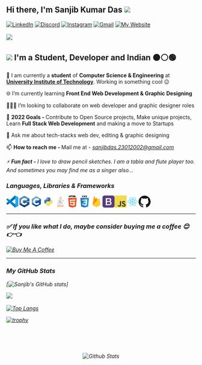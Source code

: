 ## Hi there, I'm Sanjib Kumar Das <img src="https://media.giphy.com/media/hvRJCLFzcasrR4ia7z/giphy.gif" width="25px">

[![LinkedIn](https://img.shields.io/badge/LinkedIn-0077B5?style=for-the-badge&logo=linkedin&logoColor=white)](https://www.linkedin.com/in/sanjib-kumar-das-2a742920b/)
[![Discord](https://img.shields.io/badge/discord-%237289DA.svg?style=for-the-badge&logo=discord&logoColor=white)](https://discordapp.com/users/sanjib-kumar-das#8936)
[![Instagram](https://img.shields.io/badge/instagram-%23E4405F.svg?style=for-the-badge&logo=Instagram&logoColor=white)](https://www.instagram.com/with_little_smile/)
[![Gmail](https://img.shields.io/badge/Gmail-D14836?style=for-the-badge&logo=gmail&logoColor=white)](https://mail.google.com/mail/u/0/#inbox?compose=DmwnWrRlQzGdpPrlWKQpzxHWVHjZDKlrnXLXScxgSJpZZXVsKfPjhCwFQfcSzbmwskMnPKzxfbwg)
 [![My Website](https://img.shields.io/badge/wix-000?style=for-the-badge&logo=wix&logoColor=white)](https://sanjibkumardas.wixsite.com/portfolio)
 <br><br>
![](https://komarev.com/ghpvc/?username=sanjib-kumar-das&label=PROFILE+VIEWS&style=flat-square&color=brightgreen)



##  <img src="https://media.giphy.com/media/WUlplcMpOCEmTGBtBW/giphy.gif" width="30"> I'm a Student, Developer and Indian 🟠⚪🟢

🏫 I am currently a <b>student</b> of <b>Computer Science & Engineering</b> at <b>[University Institute of Technology](https://uit.buruniv.ac.in/)</b>. Working in something cool 😉

🌐 I’m currently learning <b>Front End Web Development & Graphic Designing</b> 

👨🏻‍💻 I’m looking to collaborate on web developer and graphic designer roles

🥅 <b>2022 Goals - </b> Contribute to Open Source projects, Make unique projects, Learn <b>Full Stack Web Development</b> and making a move to Startups

💬 Ask me about tech-stacks web dev, editing & graphic designing

<!-- ✅ <b>Publication - </b> Contemporary issues in computing (Volume: Topics in Intelligent Computing and Industry Design (ICID) 2 (1) (2020) 109-113 Issue 1) - [IQRAR: AN INTELLIGENT, QUICK AND RAPID RESPONSE SYSTEM](https://www.researchgate.net/publication/347635135_IQRAR_AN_INTELLIGENT_QUICK_AND_RAPID_ACCIDENT_RESPONSE_SYSTEM) -->

📫 <b>How to reach me - </b> Mail me at - <i> sanjibdas.23012002@gmail.com <i>

⚡ <b>Fun fact - </b> I love to draw pencil sketches. I am a tabla and flute player too. And sometimes you may find me as a singer also...

### Languages, Libraries & Frameworks

<img align="left" alt="Visual Studio Code" width="32px" src="https://raw.githubusercontent.com/github/explore/80688e429a7d4ef2fca1e82350fe8e3517d3494d/topics/visual-studio-code/visual-studio-code.png" />
<img align="left" alt="cpp" width="32px" src="https://raw.githubusercontent.com/github/explore/80688e429a7d4ef2fca1e82350fe8e3517d3494d/topics/cpp/cpp.png" />
<img align="left" alt="c" width="32px" src="https://raw.githubusercontent.com/github/explore/80688e429a7d4ef2fca1e82350fe8e3517d3494d/topics/c/c.png" />
<img align="left" alt="python" width="32px" src="https://raw.githubusercontent.com/github/explore/80688e429a7d4ef2fca1e82350fe8e3517d3494d/topics/python/python.png" />
<img align="left" alt="java" width="32px" src="https://raw.githubusercontent.com/github/explore/80688e429a7d4ef2fca1e82350fe8e3517d3494d/topics/java/java.png" />
<img align="left" alt="HTML5" width="32px" src="https://raw.githubusercontent.com/github/explore/80688e429a7d4ef2fca1e82350fe8e3517d3494d/topics/html/html.png" />
<img align="left" alt="CSS3" width="32px" src="https://raw.githubusercontent.com/github/explore/80688e429a7d4ef2fca1e82350fe8e3517d3494d/topics/css/css.png" />
 <img align="left" alt="firebase" width="32px" src="https://raw.githubusercontent.com/github/explore/80688e429a7d4ef2fca1e82350fe8e3517d3494d/topics/firebase/firebase.png" />
<img align="left" alt="Bootstrap" width="32px" src="https://raw.githubusercontent.com/github/explore/80688e429a7d4ef2fca1e82350fe8e3517d3494d/topics/bootstrap/bootstrap.png" />
<!-- <img align="left" alt="Sass" width="32px" src="https://raw.githubusercontent.com/github/explore/80688e429a7d4ef2fca1e82350fe8e3517d3494d/topics/sass/sass.png" /> -->
<img align="left" alt="JavaScript" width="32px" src="https://raw.githubusercontent.com/github/explore/80688e429a7d4ef2fca1e82350fe8e3517d3494d/topics/javascript/javascript.png" />
<img align="left" alt="React" width="32px" src="https://raw.githubusercontent.com/github/explore/80688e429a7d4ef2fca1e82350fe8e3517d3494d/topics/react/react.png" />
<!-- <img align="left" alt="Node.js" width="32px" src="https://raw.githubusercontent.com/github/explore/80688e429a7d4ef2fca1e82350fe8e3517d3494d/topics/nodejs/nodejs.png" /> -->
<!-- <img align="left" alt="MongoDB" width="32px" src="https://raw.githubusercontent.com/github/explore/80688e429a7d4ef2fca1e82350fe8e3517d3494d/topics/mongodb/mongodb.png" /> -->
<!-- <img align="left" alt="SQL" width="32px" src="https://raw.githubusercontent.com/github/explore/80688e429a7d4ef2fca1e82350fe8e3517d3494d/topics/sql/sql.png" /> -->
<!-- <img align="left" alt="MySQL" width="32px" src="https://raw.githubusercontent.com/github/explore/80688e429a7d4ef2fca1e82350fe8e3517d3494d/topics/mysql/mysql.png" /> -->
<!-- <img align="left" alt="Git" width="32px" src="https://raw.githubusercontent.com/github/explore/80688e429a7d4ef2fca1e82350fe8e3517d3494d/topics/git/git.png" /> -->
<img align="left" alt="GitHub" width="32px" src="https://raw.githubusercontent.com/github/explore/78df643247d429f6cc873026c0622819ad797942/topics/github/github.png" />
<!-- <img align="left" alt="Terminal" width="32px" src="https://raw.githubusercontent.com/github/explore/80688e429a7d4ef2fca1e82350fe8e3517d3494d/topics/terminal/terminal.png" /> -->

<br />
<br />

---

### ✅ If you like what I do, maybe consider buying me a coffee 😊👉👈 <br>

<a href="https://www.buymeacoffee.com/sanjibkrdas" target="_blank"><img src="https://cdn.buymeacoffee.com/buttons/v2/default-red.png" alt="Buy Me A Coffee" width="150" ></a>
 
<hr>

### My GitHub Stats
 

 [![Sanjib's GitHub stats](https://github-readme-stats.vercel.app/api?username=sanjib-kumar-das&show_icons=true&theme=merko&border_radius=10%&include_all_commits=1&show_owner=1)] 


 <img src="https://github-readme-streak-stats.herokuapp.com/?user=sanjib-kumar-das&theme=tokyonight" /> 
 

[![Top Langs](https://github-readme-stats.vercel.app/api/top-langs/?username=sanjib-kumar-das)](https://github.com/sanjib-kumar-das/github-readme-stats)

 [![trophy](https://github-profile-trophy.vercel.app/?username=sanjib-kumar-das&theme=nord&column=7)](https://github.com/ryo-ma/github-profile-trophy)

 <br><br><br>
 
 <p align="center">
        <img src="https://raw.githubusercontent.com/bornmay/bornmay/Update/svg/Bottom.svg" alt="Github Stats" />
</p>

 
